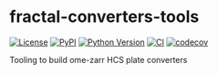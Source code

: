 # fractal-converters-tools

[![License](https://img.shields.io/pypi/l/fractal-converters-tools.svg?color=green)](https://github.com/fractal-analytics-platform/fractal-converters-tools/raw/main/LICENSE)
[![PyPI](https://img.shields.io/pypi/v/fractal-converters-tools.svg?color=green)](https://pypi.org/project/fractal-converters-tools)
[![Python Version](https://img.shields.io/pypi/pyversions/fractal-converters-tools.svg?color=green)](https://python.org)
[![CI](https://github.com/fractal-analytics-platform/fractal-converters-tools/actions/workflows/ci.yml/badge.svg)](https://github.com/fractal-analytics-platform/fractal-converters-tools/actions/workflows/ci.yml)
[![codecov](https://codecov.io/gh/fractal-analytics-platform/fractal-converters-tools/branch/main/graph/badge.svg)](https://codecov.io/gh/fractal-analytics-platform/fractal-converters-tools)

Tooling to build ome-zarr HCS plate converters
